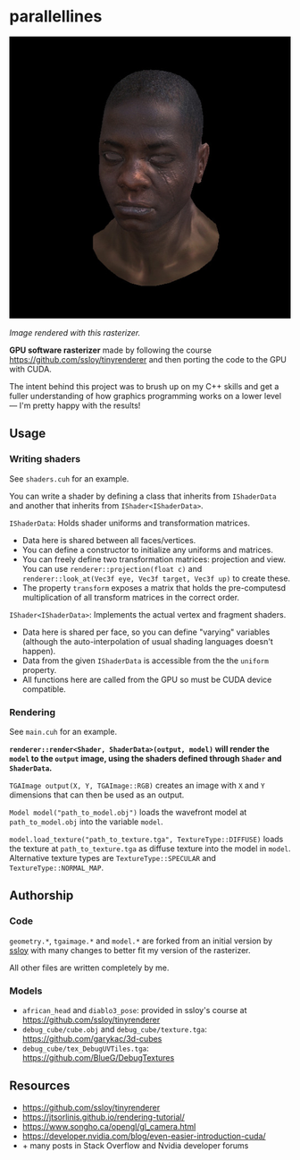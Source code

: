 # parallellines

![](images/african_head.jpg)

*Image rendered with this rasterizer.*

**GPU software rasterizer** made by following the course https://github.com/ssloy/tinyrenderer and then porting the code to the GPU with CUDA.

The intent behind this project was to brush up on my C++ skills and get a fuller understanding of how graphics programming works on a lower level — I'm pretty happy with the results!

## Usage

### Writing shaders

See `shaders.cuh` for an example.

You can write a shader by defining a class that inherits from `IShaderData` and another that inherits from `IShader<IShaderData>`.

`IShaderData`: Holds shader uniforms and transformation matrices. 
- Data here is shared between all faces/vertices. 
- You can define a constructor to initialize any uniforms and matrices.
- You can freely define two transformation matrices: projection and view. You can use `renderer::projection(float c)` and `renderer::look_at(Vec3f eye, Vec3f target, Vec3f up)` to create these.
- The property `transform` exposes a matrix that holds the pre-computesd multiplication of all transform matrices in the correct order.

`IShader<IShaderData>`: Implements the actual vertex and fragment shaders.
- Data here is shared per face, so you can define "varying" variables (although the auto-interpolation of usual shading languages doesn't happen).
- Data from the given `IShaderData` is accessible from the the `uniform` property.
- All functions here are called from the GPU so must be CUDA device compatible.

### Rendering

See `main.cuh` for an example.

**`renderer::render<Shader, ShaderData>(output, model)` will render the `model` to the `output` image, using the shaders defined through `Shader` and `ShaderData`.**

`TGAImage output(X, Y, TGAImage::RGB)` creates an image with `X` and `Y` dimensions that can then be used as an output.

`Model model("path_to_model.obj")` loads the wavefront model at `path_to_model.obj` into the variable `model`.

`model.load_texture("path_to_texture.tga", TextureType::DIFFUSE)` loads the texture at `path_to_texture.tga` as diffuse texture into the model in `model`. Alternative texture types are `TextureType::SPECULAR` and `TextureType::NORMAL_MAP`.

## Authorship

### Code

`geometry.*`, `tgaimage.*` and `model.*` are forked from an initial version by [ssloy](https://github.com/ssloy/) with many changes to better fit my version of the rasterizer.

All other files are written completely by me.

### Models
- `african_head` and `diablo3_pose`: provided in ssloy's course at https://github.com/ssloy/tinyrenderer
- `debug_cube/cube.obj` and `debug_cube/texture.tga`: https://github.com/garykac/3d-cubes
- `debug_cube/tex_DebugUVTiles.tga`: https://github.com/BlueG/DebugTextures  

## Resources
- https://github.com/ssloy/tinyrenderer
- https://jtsorlinis.github.io/rendering-tutorial/
- https://www.songho.ca/opengl/gl_camera.html
- https://developer.nvidia.com/blog/even-easier-introduction-cuda/
- \+ many posts in Stack Overflow and Nvidia developer forums